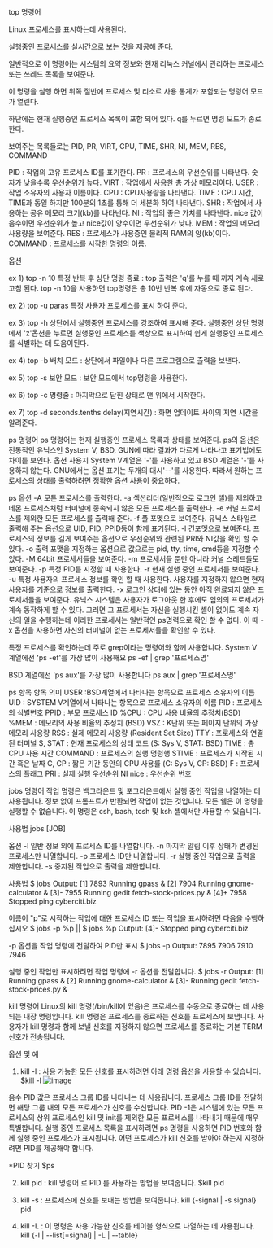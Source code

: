top 명령어

Linux 프로세스를 표시하는데 사용된다.

실행중인 프로세스를 실시간으로 보는 것을 제공해 준다.

일반적으로 이 명령어는 시스템의 요약 정보와 현재 리눅스 커널에서 관리하는 프로세스 또는 쓰레드 목록을 보여준다.

이 명령을 실행 하면 위쪽 절반에 프로세스 및 리소르 사용 통계가 포함되는 명령어 모드가 열린다.

하단에는 현재 실행중인 프로세스 목록이 포함 되어 있다. q를 누르면 명령 모드가 종료한다.

보여주는 목록들로는 PID, PR, VIRT, CPU, TIME, SHR, NI, MEM, RES, COMMAND

PID : 작업의 고유 프로세스 ID를 표기한다.
PR : 프로세스의 우선순위를 나타낸다. 숫자가 낮을수록 우선순위가 높다.
VIRT : 작업에서 사용한 총 가상 메모리이다.
USER : 작업 소유자의 사용자 이름이다.
CPU : CPU사용량을 나타낸다.
TIME :  CPU 시간, TIME과 동일 하지만 100분의 1초를 통해 더 세분화 하여 나타낸다.
SHR : 작업에서 사용하는 공유 메모리 크기(kb)를 나타낸다.
NI : 작업의 좋은 가치를 나타낸다. nice 값이 음수이면 우선순위가 높고 nice값이 양수이면 우선순위가 낮다.
MEM : 작업의 메모리 사용량을 보여준다.
RES :  프로세스가 사용중인 물리적 RAM의 양(kb)이다.
COMMAND : 프로세스를 시작한 명령의 이름.

옵션

ex 1) top -n 10
특정 반복 후 상단 명령 종료 : top 출력은 'q'를 누를 때 까지 계속 새로고침 된다. top -n 10을 사용하면 top명령은 총 10번 반복 후에 자동으로 종료 된다.

ex 2) top -u paras
특정 사용자 프로세스를 표시 하여 준다.

ex 3) top -h
상단에서 실행중인 프로세스를 강조하여 표시해 준다. 실행중인 상단 명령에서 'z'옵션을 누르면 실행중인 프로세스를 색상으로 표시하여 쉽게 실행중인 프로세스를 식별하는 데 도움이된다.

ex 4) top -b
배치 모드 : 상단에서 파일이나 다른 프로그램으로 출력을 보낸다.

ex 5) top -s
보안 모드 : 보안 모드에서 top명령을 사용한다.

ex 6) top -c
명령줄 : 마지막으로 닫힌 상태로 맨 위에서 시작한다.

ex 7) top -d seconds.tenths
delay(지연시간) : 화면 업데이트 사이의 지연 시간을 알려준다.


ps 명령어
ps 명령어는 현재 실행중인 프로세스 목록과 상태를 보여준다.
ps의 옵션은 전통적인 유닉스인 System V, BSD, GUN에 따라 결과가 다르게 나타나고 표기법에도 차이를 보인다. 옵션 사용지 System V계열은 '-'를 사용하고 있고 BSD 계열은 '-'를 사용하지 않는다. GNU에서는 옵션 표기는 두개의 대시'--'를 사용한다. 따라서 원하는 프로세스의 상태를 출력하려면 정확한 옵션 사용이 중요하다.

ps 옵션
-A 모튼 프로세스를 출력한다.
-a 섹션리더(일반적으로 로그인 셸)를 제외하고 데몬 프로세스처럼 터미널에 종속되지 않은 모든 프로세스를 출력한다.
-e 커널 프로세스를 제외한 모든 프로세스를 출력해 준다.
-f 풀 포멧으로 보여준다. 유닉스 스타일로 줄력해 주는 옵션으로 UID, PID, PPID등이 함께 표기된다.
-l 긴포멧으로 보여준다. 프로세스의 정보를 길게 보여주는 옵션으로 우선순위와 관련된 PRI와 NI값을 확인 할 수 있다.
-o 출력 포맷을 지정하는 옵션으로 값으로는 pid, tty, time, cmd등을 지정할 수 있다.
-M 64bit 프로세서들을 보여준다.
-m 프로세서들 뿐만 아니라 커널 스레드들도 보여준다.
-p 특정 PID를 지정할 때 사용한다.
-r 현재 실행 중인 프로세서를 보여준다.
-u 특정 사용자의 프로세스 정보를 확인 할 때 사용한다. 사용자를 지정하지 않으면 현재 사용자를 기준으로 정보를 출력한다.
-x 로그인 상태에 있는 동안 아직 완료되지 않은 프로세서들을 보여준다. 유닉스 시스템은 사용자가 로그아웃 한 후에도 임의의 프로세서가 계속 동작하게 할 수 있다. 그러면 그 프로세서는 자신을 실행시킨 셸이 없이도 계속 자신의 일을 수행하는데 이러한 프로세서는 일반적인 ps명력으로 확인 할 수 없다. 이 때 -x 옵션을 사용하면 자신의 터미널이 없는 프로세서들을 확인할 수 있다.


특정 프로세스를 확인하는데 주로 grep이라는 명령어와 함께 사용합니다.
System V 계열에선 'ps -ef'를 가장 많이 사용해요 
ps -ef | grep '프로세스명'

BSD 계열에선 'ps aux'를 가장 많이 사용합니다 
ps aux | grep '프로세스명'


ps 항목
항목	의미
USER :BSD계열에서 나타나는 항목으로 프로세스 소유자의 이름
UID	: SYSTEM V계열에서 나타나는 항목으로 프로세스 소유자의 이름
PID	: 프로세스의 식별변호 
PPID : 부모 프로세스 ID
%CPU : CPU 사용 비율의 추정치(BSD)
%MEM : 메모리의 사용 비율의 추정치 (BSD)
VSZ	: K단위 또는 페이지 단위의 가상메모리 사용량
RSS : 실제 메모리 사용량 (Resident Set Size)
TTY : 프로세스와 연결된 터미널 
S, STAT : 현재 프로세스의 상태 코드 (S: Sys V, STAT: BSD)
TIME : 총 CPU 사용 시간
COMMAND : 프로세스의 실행 명령행
STIME	: 프로세스가 시작된 시간 혹은 날짜
C, CP	: 짧은 기간 동안의 CPU 사용률 (C: Sys V, CP: BSD)
F	: 프로세스의 플래그 
PRI : 실제 실행 우선순위
NI	nice : 우선순위 번호

jobs 명령어
작업 명령은 백그라운드 및 포그라운드에서 실행 중인 작업을 나열하는 데 사용됩니다. 정보 없이 프롬프트가 반환되면 작업이 없는 것입니다. 모든 쉘은 이 명령을 실행할 수 없습니다. 이 명령은 csh, bash, tcsh 및 ksh 셸에서만 사용할 수 있습니다.

사용법
jobs  [JOB]

옵션
-l    일반 정보 외에 프로세스 ID를 나열합니다.
-n    마지막 알림 이후 상태가 변경된 프로세스만 나열합니다.
-p    프로세스 ID만 나열합니다.
-r    실행 중인 작업으로 출력을 제한합니다.
-s    중지된 작업으로 출력을 제한합니다.

사용법
$ jobs
Output:
[1]   7893 Running                 gpass &
[2]   7904 Running                 gnome-calculator &
[3]-  7955 Running                 gedit fetch-stock-prices.py &
[4]+  7958 Stopped                 ping cyberciti.biz

이름이 "p"로 시작하는 작업에 대한 프로세스 ID 또는 작업을 표시하려면 다음을 수행하십시오
$ jobs -p %p || $ jobs %p
Output:
[4]-  Stopped                 ping cyberciti.biz

-p 옵션을 작업 명령에 전달하여 PID만 표시
$ jobs -p
Output:
7895
7906
7910
7946

실행 중인 작업만 표시하려면 작업 명령에 -r 옵션을 전달합니다.
$ jobs -r
Output:
[1]   Running                 gpass &
[2]   Running                 gnome-calculator &
[3]-  Running                 gedit fetch-stock-prices.py &

kill 명령어
Linux의 kill 명령(/bin/kill에 있음)은 프로세스를 수동으로 종료하는 데 사용되는 내장 명령입니다. kill 명령은 프로세스를 종료하는 신호를 프로세스에 보냅니다. 사용자가 kill 명령과 함께 보낼 신호를 지정하지 않으면 프로세스를 종료하는 기본 TERM 신호가 전송됩니다.

옵션 및 예
1. kill -l : 사용 가능한 모든 신호를 표시하려면 아래 명령 옵션을 사용할 수 있습니다.
$kill -l
![image](https://user-images.githubusercontent.com/62048762/169455714-9f47d737-f728-4bf7-935b-bdc1c89701b8.png)

음수 PID 값은 프로세스 그룹 ID를 나타내는 데 사용됩니다. 프로세스 그룹 ID를 전달하면 해당 그룹 내의 모든 프로세스가 신호를 수신합니다.
PID -1은 시스템에 있는 모든 프로세스의 상위 프로세스인 kill 및 init를 제외한 모든 프로세스를 나타내기 때문에 매우 특별합니다.
실행 중인 프로세스 목록을 표시하려면 ps 명령을 사용하면 PID 번호와 함께 실행 중인 프로세스가 표시됩니다. 어떤 프로세스가 kill 신호를 받아야 하는지 지정하려면 PID를 제공해야 합니다.

*PID 찾기
$ps

2. kill pid : kill 명령어 로 PID 를 사용하는 방법을 보여줍니다.
$kill pid

3. kill -s : 프로세스에 신호를 보내는 방법을 보여줍니다.
kill {-signal | -s signal} pid

4. kill -L : 이 명령은 사용 가능한 신호를 테이블 형식으로 나열하는 데 사용됩니다.
kill {-l | --list[=signal] | -L | --table} 
